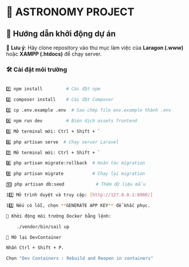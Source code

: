# 🌌 ASTRONOMY PROJECT  

## 🚀 Hướng dẫn khởi động dự án  

🔹 **Lưu ý**: Hãy clone repository vào thư mục làm việc của **Laragon (.www)** hoặc **XAMPP (.htdocs)** để chạy server.

### 🛠 Cài đặt môi trường  

```bash

1️⃣ npm install         # Cài đặt npm  

2️⃣ composer install    # Cài đặt Composer  

3️⃣ cp .env.example .env  # Sao chép file env.example thành .env 

4️⃣ npm run dev         # Biên dịch assets frontend  

5️⃣ Mở terminal mới: Ctrl + Shift + `  

6️⃣ php artisan serve  # Chạy server Laravel  

7️⃣ Mở terminal mới: Ctrl + Shift + `  

8️⃣ php artisan migrate:rollback  # Hoàn tác migration  

9️⃣ php artisan migrate           # Chạy lại migration 

🔟 php artisan db:seed            # Thêm dữ liệu mẫu  

11️⃣ Mở trình duyệt và truy cập: [http://127.0.0.1:8000/]

12️⃣ Nếu có lỗi, chọn **GENERATE APP KEY** để khắc phục.  

🔹 Khởi động môi trường Docker bằng lệnh:

    ./vendor/bin/sail up

🔄 Mở lại DevContainer

Nhấn Ctrl + Shift + P.

Chọn "Dev Containers : Rebuild and Reopen in containers"


